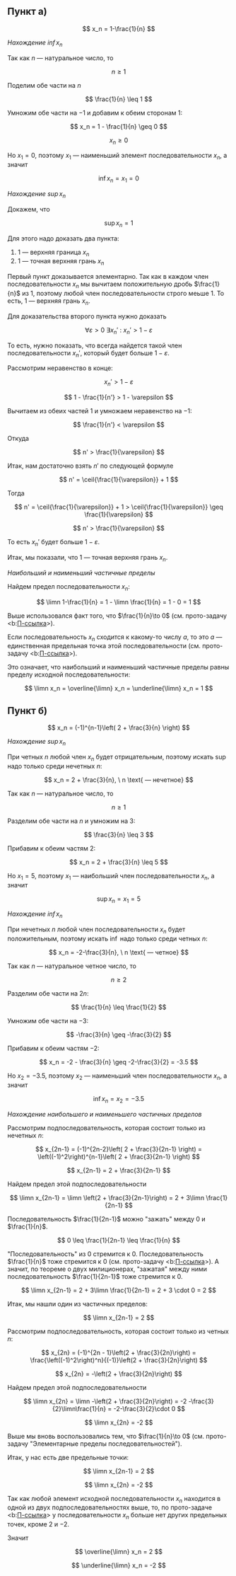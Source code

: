 ## Пункт а)

$$ x_n = 1-\frac{1}{n} $$

*Нахождение $\inf x_n$*

Так как $n$ — натуральное число, то

$$ n \geq 1 $$

Поделим обе части на $n$

$$ \frac{1}{n} \leq 1 $$

Умножим обе части на $-1$ и добавим к обеим сторонам $1$:

$$ x_n = 1 - \frac{1}{n} \geq 0 $$

$$ x_n \geq 0 $$

Но $x_1 = 0$, поэтому $x_1$ — наименьший элемент последовательности $x_n$, а значит

$$ \inf x_n = x_1 = 0 $$

*Нахождение $\sup x_n$*

Докажем, что

$$ \sup x_n = 1 $$

Для этого надо доказать два пункта:

1. $1$ — верхняя граница $x_n$
2. $1$ — точная верхняя грань $x_n$

Первый пункт доказывается элементарно. Так как в каждом член последовательности $x_n$ мы вычитаем положительную дробь $\frac{1}{n}$ из $1$, поэтому любой член
последовательности строго меьше $1$. То есть, $1$ — верхняя грань $x_n$.

Для доказательства второго пункта нужно доказать

$$ \forall \varepsilon > 0 \ \exists x_n' \ : \ x_n' > 1 - \varepsilon $$

То есть, нужно показать, что всегда найдется такой член последовательности $x_n'$, который будет больше $1-\varepsilon$.

Рассмотрим неравенство в конце:

$$ x_n' > 1 - \varepsilon $$

$$ 1 - \frac{1}{n'} > 1 - \varepsilon $$

Вычитаем из обеих частей $1$ и умножаем неравенство на $-1$:

$$ \frac{1}{n'} < \varepsilon $$

Откуда

$$ n' > \frac{1}{\varepsilon} $$

Итак, нам достаточно взять $n'$ по следующей формуле

$$ n' = \ceil{\frac{1}{\varepsilon}} + 1 $$

Тогда

$$ n' = \ceil{\frac{1}{\varepsilon}} + 1 > \ceil{\frac{1}{\varepsilon}} \geq \frac{1}{\varepsilon}  $$

$$ n' > \frac{1}{\varepsilon} $$

То есть $x_n'$ будет больше $1-\varepsilon$.

Итак, мы показали, что $1$ — точная верхняя грань $x_n$.

*Наибольший и наименьший частичные пределы*

Найдем предел последовательности $x_n$:

$$ \limn 1-\frac{1}{n} = 1 - \limn \frac{1}{n} = 1 - 0 = 1 $$

Выше использовался факт того, что $\frac{1}{n}\to 0$ (см. прото-задачу <b:[П-ссылка](advanced/proto/sequence-lim/elementary)>).

Если последовательность $x_n$ сходится к какому-то числу $a$, то это $a$ — единственная предельная точка этой последовательности (см. прото-задачу <b:[П-ссылка](advanced/proto/sequence-lim/limit-point)>).

Это означает, что наибольший и наименьший частичные пределы равны пределу исходной последовательности:

$$ \limn x_n = \overline{\limn} x_n = \underline{\limn} x_n = 1 $$

## Пункт б)

$$ x_n = (-1)^{n-1}\left( 2 + \frac{3}{n} \right) $$

*Нахождение $\sup x_n$*

При четных $n$ любой член $x_n$ будет отрицательным, поэтому искать $\sup$ надо только среди нечетных $n$:

$$ x_n = 2 + \frac{3}{n}, \ n \text{ — нечетное} $$

Так как $n$ — натуральное число, то

$$ n \geq 1 $$

Разделим обе части на $n$ и умножим на $3$:

$$ \frac{3}{n} \leq 3 $$

Прибавим к обеим частям $2$:

$$ x_n = 2 + \frac{3}{n} \leq 5 $$

Но $x_1 = 5$, поэтому $x_1$ — наибольший член последовательности $x_n$, а значит

$$ \sup x_n = x_1 = 5 $$

*Нахождение $\inf x_n$*

При нечетных $n$ любой член последовательности $x_n$ будет положительным, поэтому искать $\inf$ надо только среди четных $n$:

$$ x_n = -2-\frac{3}{n}, \ n \text{ — четное} $$

Так как $n$ — натуральное четное число, то

$$ n \geq 2 $$

Разделим обе части на $2n$:

$$ \frac{1}{n} \leq \frac{1}{2} $$

Умножим обе части на $-3$:

$$ -\frac{3}{n} \geq -\frac{3}{2} $$

Прибавим к обеим частям $-2$:

$$ x_n = -2 - \frac{3}{n} \geq -2-\frac{3}{2} = -3.5 $$

Но $x_2 = -3.5$, поэтому $x_2$ — наименьший член последовательности $x_n$, а значит

$$ \inf x_n = x_2 = -3.5 $$

*Нахождение наибольшего и наименьшего частичных пределов*

Рассмотрим подпоследовательность, которая состоит только из нечетных $n$:

$$ x_{2n-1} = (-1)^{2n-2}\left( 2 + \frac{3}{2n-1} \right) = \left((-1)^2\right)^{n-1}\left( 2 + \frac{3}{2n-1} \right) $$

$$ x_{2n-1} = 2 + \frac{3}{2n-1} $$

Найдем предел этой подпоследовательности

$$ \limn x_{2n-1} = \limn \left(2 + \frac{3}{2n-1}\right) = 2 + 3\limn \frac{1}{2n-1} $$

Последовательность $\frac{1}{2n-1}$ можно "зажать" между $0$ и $\frac{1}{n}$.

$$ 0 \leq \frac{1}{2n-1} \leq \frac{1}{n} $$

"Последовательность" из $0$ стремится к $0$. Последовательность $\frac{1}{n}$ тоже стремится к $0$ (см. прото-задачу <b:[П-ссылка](advanced/proto/sequence-lim/elementary)>). А значит,
по теореме о двух милиционерах, "зажатая" между ними последовательность $\frac{1}{2n-1}$ тоже стремится к $0$.

$$ \limn x_{2n-1} = 2 + 3\limn \frac{1}{2n-1} = 2 + 3 \cdot 0 = 2 $$

Итак, мы нашли один из частичных пределов:

$$ \limn x_{2n-1} = 2 $$

Рассмотрим подпоследовательность, которая состоит только из четных $n$:

$$ x_{2n} = (-1)^{2n - 1}\left(2 + \frac{3}{2n}\right) = \frac{\left((-1)^2\right)^n}{(-1)}\left(2 + \frac{3}{2n}\right) $$

$$ x_{2n} = -\left(2 + \frac{3}{2n}\right) $$

Найдем предел этой подпоследовательности

$$ \limn x_{2n} = \limn -\left(2 + \frac{3}{2n}\right) = -2 -\frac{3}{2}\limn\frac{1}{n} = -2-\frac{3}{2}\cdot 0 $$

$$ \limn x_{2n} = -2 $$

Выше мы вновь воспользовались тем, что $\frac{1}{n}\to 0$ (см. прото-задачу "Элементарные пределы последовательностей").

Итак, у нас есть две предельные точки:

$$ \limn x_{2n-1} = 2 $$

$$ \limn x_{2n} = -2 $$

Так как любой элемент исходной последовательности $x_n$ находится в одной из двух подпоследовательностях выше, то, по прото-задаче <b:[П-ссылка](advanced/proto/sequence-lim/max-limit-points)> у последовательности $x_n$ больше нет других предельных точек, кроме $2$ и $-2$.

Значит

$$ \overline{\limn} x_n = 2 $$

$$ \underline{\limn} x_n = -2 $$